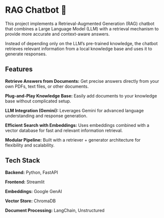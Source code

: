 # RAG Chatbot 🤖

This project implements a Retrieval-Augmented Generation (RAG) chatbot that combines a Large Language Model (LLM) with a retrieval mechanism to provide more accurate and context-aware answers.

Instead of depending only on the LLM’s pre-trained knowledge, the chatbot retrieves relevant information from a local knowledge base and uses it to generate responses.

## Features

**Retrieve Answers from Documents:**  Get precise answers directly from your own PDFs, text files, or other documents.

**Plug-and-Play Knowledge Base:**  Easily add documents to your knowledge base without complicated setup.

**LLM Integration (Gemini):** Leverages Gemini for advanced language understanding and response generation.

**Efficient Search with Embeddings:**  Uses embeddings combined with a vector database for fast and relevant information retrieval.

**Modular Pipeline:** Built with a retriever + generator architecture for flexibility and scalability.

## Tech Stack

**Backend:** Python, FastAPI

**Frontend:** Streamlit

**Embeddings:** Google GenAI

**Vector Store:** ChromaDB

**Document Processing:** LangChain, Unstructured

